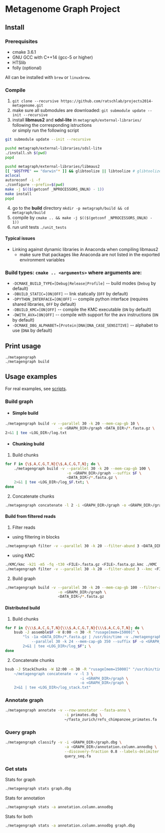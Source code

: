 # Metagenome Graph Project

## Install

### Prerequisites
- cmake 3.6.1
- GNU GCC with C++14 (gcc-5 or higher)
- HTSlib
- folly (optional)

All can be installed with `brew` or `linuxbrew`.

### Compile
1. `git clone --recursive https://github.com/ratschlab/projects2014-metagenome.git`
2. make sure all submodules are downloaded: `git submodule update --init --recursive`
3. install **libmaus2** and **sdsl-lite** in `metagraph/external-libraries/` following the corresponding istructions  
or simply run the following script
```bash
git submodule update --init --recursive

pushd metagraph/external-libraries/sdsl-lite
./install.sh $(pwd)
popd

pushd metagraph/external-libraries/libmaus2
[[ "$OSTYPE" == "darwin"* ]] && glibtoolize || libtoolize # glibtoolize on MacOS
aclocal
autoreconf -i -f
./configure --prefix=$(pwd)
make -j $(($(getconf _NPROCESSORS_ONLN) - 1))
make install
popd
```

4. go to the **build** directory `mkdir -p metagraph/build && cd metagraph/build`
5. compile by `cmake .. && make -j $(($(getconf _NPROCESSORS_ONLN) - 1))`
6. run unit tests `./unit_tests`

#### Typical issues
* Linking against dynamic libraries in Anaconda when compiling libmaus2
  * make sure that packages like Anaconda are not listed in the exported environment variables

### Build types: `cmake .. <arguments>` where arguments are:
- `-DCMAKE_BUILD_TYPE=[Debug|Release|Profile]` -- build modes (`Debug` by default)
- `-DBUILD_STATIC=[ON|OFF]` -- link statically (`OFF` by default)
- `-DPYTHON_INTERFACE=[ON|OFF]` -- compile python interface (requires shared libraries, `OFF` by default)
- `-DBUILD_KMC=[ON|OFF]` -- compile the KMC executable (`ON` by default)
- `-DWITH_AVX=[ON|OFF]` -- compile with support for the avx instructions (`ON` by default)
- `-DCMAKE_DBG_ALPHABET=[Protein|DNA|DNA_CASE_SENSITIVE]` -- alphabet to use (`DNA` by default)


## Print usage
`./metagengraph`\
`./metagengraph build`

## Usage examples

For real examples, see [scripts](./scripts).

### Build graph

* #### Simple build
```bash
./metagengraph build -v --parallel 30 -k 20 --mem-cap-gb 10 \
                        -o <GRAPH_DIR>/graph <DATA_DIR>/*.fasta.gz \
2>&1 | tee <LOG_DIR>/log.txt
```

* #### Chunking build
1) Build chunks
```bash
for F in {\$,A,C,G,T,N}{\$,A,C,G,T,N}; do \
    ./metagengraph build -v --parallel 30 -k 20 --mem-cap-gb 100 \
                            -o <GRAPH_DIR>/graph --suffix $F \
                            <DATA_DIR>/*.fasta.gz \
    2>&1 | tee <LOG_DIR>/log_$F.txt; \
done
```
2) Concatenate chunks
```bash
./metagengraph concatenate -l 2 -i <GRAPH_DIR>/graph -o <GRAPH_DIR>/graph
```

#### Build from filtered reads
1) Filter reads
  * using filtering in blocks
```bash
./metagengraph filter -v --parallel 30 -k 20 --filter-abund 3 <DATA_DIR>/*.fasta.gz
```
  * using KMC
```bash
./KMC/kmc -k21 -m5 -fq -t30 <FILE>.fasta.gz <FILE>.fasta.gz.kmc ./KMC
./metagengraph filter -v --parallel 30 -k 20 --filter-abund 3 --kmc <FILE>.fasta.gz
```
2) Build graph
```bash
./metagengraph build -v --parallel 30 -k 20 --mem-cap-gb 100 --filter-abund 3 \
                        -o <GRAPH_DIR>/graph \
                        <DATA_DIR>/*.fasta.gz
```

#### Distributed build
1) Build chunks
```bash
for F in {\\\$,A,C,G,T,N}{\\\$,A,C,G,T,N}{\\\$,A,C,G,T,N}; do \
    bsub -J assemble$F -W 8:00 -n 30 -R "rusage[mem=15000]" \
        "ls -1a <DATA_DIR>/*.fasta.gz | /usr/bin/time -v ./metagengraph build -v \
            --parallel 30 -k 24 --mem-cap-gb 350 --suffix $F -o <GRAPH_DIR>/graph \
        2>&1 | tee <LOG_DIR>/log_$F"; \
done
```
2) Concatenate chunks
```bash
bsub -J StackChunks -W 12:00 -n 30 -R "rusage[mem=15000]" "/usr/bin/time -v \
    ~/metagengraph concatenate -v -l 3 \
                                  -i <GRAPH_DIR>/graph \
                                  -o <GRAPH_DIR>/graph \
    2>&1 | tee <LOG_DIR>/log_stack.txt"
```

### Annotate graph
```bash
./metagengraph annotate -v --row-annotator --fasta-anno \
                           -i primates.dbg \
                           ~/fasta_zurich/refs_chimpanzee_primates.fa
```

### Query graph
```bash
./metagengraph classify -v -i <GRAPH_DIR>/graph.dbg \
                           -a <GRAPH_DIR>/annotation.column.annodbg \
                           --discovery-fraction 0.8 --labels-delimiter ", " \
                           query_seq.fa
```

### Get stats
Stats for graph
```bash
./metagengraph stats graph.dbg
```
Stats for annotation
```bash
./metagengraph stats -a annotation.column.annodbg
```
Stats for both
```bash
./metagengraph stats -a annotation.column.annodbg graph.dbg
```
